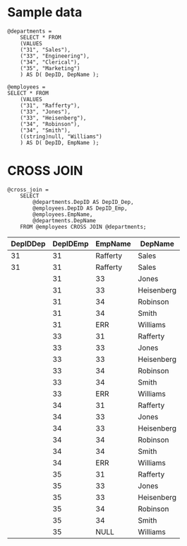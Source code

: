# Sample data

```
@departments =
    SELECT * FROM
    (VALUES
    ("31", "Sales"),
    ("33", "Engineering"),
    ("34", "Clerical"),
    ("35", "Marketing")
    ) AS D( DepID, DepName );
```


```
@employees =
SELECT * FROM
    (VALUES
    ("31", "Rafferty"),
    ("33", "Jones"),
    ("33", "Heisenberg"),
    ("34", "Robinson"),
    ("34", "Smith"),
    ((string)null, "Williams")
    ) AS D( DepID, EmpName );
```


# CROSS JOIN

```
@cross_join =
    SELECT
        @departments.DepID AS DepID_Dep,
        @employees.DepID AS DepID_Emp,
        @employees.EmpName, 
        @departments.DepName
    FROM @employees CROSS JOIN @departments;
```


|DepIDDep|DepIDEmp|EmpName|DepName|
|---|---|---|---|
|31|31|Rafferty|Sales|
|31|31|Rafferty|Sales|
﻿|31|33|Jones|Sales|
﻿|31|33|Heisenberg|Sales|
﻿|31|34|Robinson|Sales|
﻿|31|34|Smith|Sales|
﻿|31|ERR|Williams|Sales|
﻿|33|31|Rafferty|Engineering|
﻿|33|33|Jones|Engineering|
﻿|33|33|Heisenberg|Engineering|
﻿|33|34|Robinson|Engineering|
﻿|33|34|Smith|Engineering|
﻿|33|ERR|Williams|Engineering|
﻿|34|31|Rafferty|Clerical|
﻿|34|33|Jones|Clerical|
﻿|34|33|Heisenberg|Clerical|
﻿|34|34|Robinson|Clerical|
﻿|34|34|Smith|Clerical|
﻿|34|ERR|Williams|Clerical|
﻿|35|31|Rafferty|Marketing|
﻿|35|33|Jones|Marketing|
﻿|35|33|Heisenberg|Marketing|
﻿|35|34|Robinson|Marketing|
﻿|35|34|Smith|Marketing|
﻿|35|NULL|Williams|Marketing|







